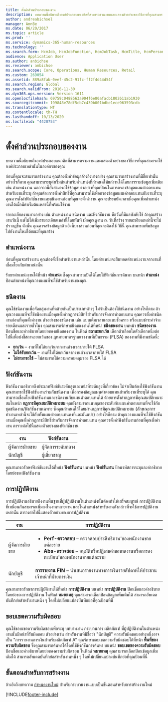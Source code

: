 ```yaml
---
title: ตั้งค่าส่วนประกอบของงาน
description: บทความนี้อธิบายถึงองค์ประกอบแนวคิดที่สามารถรวมงานและแสดงตัวอย่างของวิธีการที่คุณสามารถใช้องค์ประกอบเหล่านั้นในองค์กรของคุณ
author: andreabichsel
manager: AnnBe
ms.date: 06/20/2017
ms.topic: article
ms.prod: ''
ms.service: dynamics-365-human-resources
ms.technology: ''
ms.search.form: HcmJob, HcmJobFunction, HcmJobTask, HcmTitle, HcmPersonnelManagementWorkspace
audience: Application User
ms.author: anbichse
ms.reviewer: anbichse
ms.search.scope: Core, Operations, Human Resources, Retail
ms.custom: 269054
ms.assetid: 889a8fab-0eef-45c2-91fc-ff2f4d44d54f
ms.search.region: Global
ms.search.validFrom: 2016-11-30
ms.dyn365.ops.version: Version 1611
ms.openlocfilehash: 69759c0488563a904f6e80afacb1802611ab1930
ms.sourcegitcommit: 199848e78df5cb7c439b001bdbe1ece963593cdb
ms.translationtype: HT
ms.contentlocale: th-TH
ms.lasthandoff: 10/13/2020
ms.locfileid: "4420753"
---
```

# <a name="set-up-the-components-of-a-job"></a>ตั้งค่าส่วนประกอบของงาน

บทความนี้อธิบายถึงองค์ประกอบแนวคิดที่สามารถรวมงานและแสดงตัวอย่างของวิธีการที่คุณสามารถใช้องค์ประกอบเหล่านั้นในองค์กรของคุณ 

ก่อนที่คุณจะสามารถสร้างงาน คุณต้องตั้งค่าข้อมูลอ้างอิงบางอย่าง คุณสามารถสร้างงานที่มีชื่อเท่านั้น อย่างไรก็ตาม คุณสามารถระบุค่าเริ่มต้นสำหรับตำแหน่งที่กำหนดให้แก่งานได้โดยการรวมข้อมูลเพิ่มเติม เช่น ตำแหน่งงาน นอกจากนี้ยังสามารถใช้ข้อมูลบางอย่างที่คุณป้อนในการกรองข้อมูลแผนค่าตอบแทนสำหรับงานที่ระบุ ถ้าคุณต้องการตั้งค่าสิทธิ์ที่คุณสามารถใช้เพื่อกรองข้อมูลแผนค่าตอบแทนกับงานที่ระบุ คุณควรตั้งค่าฟังก์ชันงานและชนิดงานก่อนที่คุณจะตั้งค่างาน คุณจะประหยัดเวลาเมื่อคุณเพิ่มตำแหน่งงานได้เมื่อมีค่าเริ่มต้นเหล่านี้ที่พร้อมใช้งาน 

รายละเอียดงานบางอย่าง เช่น ตำแหน่งงาน ชนิดงาน และฟังก์ชันงาน คือวันที่มีผลบังคับใช้ ถ้าคุณสร้างงานวันนี้ แต่ไม่ได้เพิ่มรายละเอียดเหล่านี้โดยทันที เมื่อคุณดูงาน ณ วันที่สร้าง รายละเอียดเหล่านี้จะไม่ปรากฏขึ้น ดังนั้น คุณควรสร้างข้อมูลอ้างอิงนี้บางส่วนก่อนที่คุณจะต้องใช้ วิธีนี้ คุณสามารถเพิ่มข้อมูลไปยังงานใหม่ได้ขณะที่คุณสร้าง

## <a name="job-titles"></a>ตำแหน่งงาน
ก่อนที่คุณจะสร้างงาน คุณต้องตั้งชื่อสำหรับงานเหล่านั้น  โดยตำแหน่งจะสืบทอดตำแหน่งงานจากงานที่เชื่อมโยงกับตำแหน่งนั้น 

รักษาตำแหน่งงานได้ที่หน้า **ตำแหน่ง** ซึ่งคุณสามารถเปิดได้โดยใช้ฟังก์ชันการค้นหา บนหน้า **ตำแหน่ง** ป้อนตำแหน่งที่คุณวางแผนที่จะใช้สำหรับงานของคุณ

## <a name="job-types"></a>ชนิดงาน
คุณใช้ชนิดงานเพื่อจัดกลุ่มงานที่คล้ายกันเป็นประเภทต่างๆ ไม่จำเป็นต้องใช้ชนิดงาน  อย่างไรก็ตาม ถ้าคุณวางแผนที่จะใช้ชนิดงานเมื่อคุณตั้งค่ากฎการมีสิทธิ์สำหรับการจัดการค่าตอบแทน คุณควรตั้งค่าชนิดงานก่อนที่คุณตั้งค่างาน  ตัวอย่างของชนิดงาน เช่น แบบเต็มเวลาและแบบชั่วคราว หรือแบบชำระค่าจ้างรายเดือนและรายชั่วโมง คุณสามารถรักษาชนิดของงานได้ที่หน้า **ชนิดของงาน** บนหน้า **ชนิดของงาน** ป้อนชื่อและคำอธิบายโดยย่อของชนิดของงาน ในฟิลด์ **สถานะยกเว้น** เลือกตัวเลือกใดตัวเลือกหนึ่งต่อไปนี้เพื่อบ่งชี้สถานะยกเว้นของ ฎหมายมาตรฐานแรงงานที่เป็นธรรม (FLSA) ของงานที่มีงานชนิดนี้:

-   **ยกเว้น** – งานที่ไม่ได้ยกเว้นจากงานล่วงเวลาภายใต้ FLSA
-   **ไม่ได้รับยกเว้น** – งานที่ไม่ได้ยกเว้นจากงานล่วงเวลาภายใต้ FLSA
-   **ไม่สามารถใช้** – ไม่สามารถใช้ความครอบคลุมของ FLSA ได้

## <a name="job-functions"></a>ฟังก์ชันงาน
ฟังก์ชันงานอธิบายถึงประเภทฟังก์ชันระดับสูงและหน้าที่ระดับสูงที่เกี่ยวข้อง ไม่จำเป็นต้องใช้ฟังก์ชันงาน คุณสามารถใช้ฟังก์ชันงานร่วมกับชนิดงาน เพื่อกรองข้อมูลแผนค่าตอบแทนสำหรับงานที่ระบุได้ คุณสามารถเชื่อมโยงฟังก์ชันงานและชนิดงานกับแผนค่าตอบแทนได้ ด้วยการตั้งค่ากฎการมีคุณสมบัติเหมาะสมในหน้า **กฎการมีคุณสมบัติเหมาะสม** คุณยังสามารถแนบชุดของระดับกับแผนค่าตอบแทนที่จะใช้กับชุดชนิดงาน/ฟังก์ชันงานเฉพาะ ซึ่งคุณกำหนดไว้โดยผ่านกฎการมีคุณสมบัติเหมาะสม (ลักษณะการทำงานเหล่านี้จะใช้กับทั้งแผนค่าตอบแทนคงที่และผันแปร) อย่างไรก็ตาม ถ้าคุณวางแผนที่จะใช้ฟังก์ชันงานเมื่อคุณตั้งค่ากฎการมีสิทธิ์สำหรับการจัดการค่าตอบแทน คุณควรตั้งค่าฟังก์ชันงานก่อนที่คุณตั้งค่างาน ตารางต่อไปนี้แสดงตัวอย่างของฟังก์ชันงาน

| งาน           | ฟังก์ชันงาน         |
|---------------|----------------------|
| ผู้จัดการฝ่ายขาย | ผู้จัดการระดับกลาง    |
| นักบัญชี    | ผู้เชี่ยวชาญ        |

คุณสามารถรักษาฟังก์ชันงานได้ที่หน้า **ฟังก์ชันงาน** บนหน้า **ฟังก์ชันงาน** ป้อนรหัสการระบุและคำอธิบายโดยย่อของฟังก์ชันงาน

## <a name="job-tasks"></a>การปฏิบัติงาน
การปฏิบัติงานอธิบายถึงงานพื้นฐานที่ผู้ปฏิบัติงานในตำแหน่งนั้นต้องทำให้เสร็จสมบูรณ์ การปฏิบัติงานที่เหมือนกันสามารถเพิ่มลงในงานหลายงาน และในตำแหน่งสำหรับงานดังกล่าวที่จะใช้การปฏิบัติงานเหล่านั้น ตารางต่อไปนี้แสดงตัวอย่างของการปฏิบัติงาน

<table>
<thead>
<tr class="header">
<th>งาน</th>
<th>การปฏิบัติงาน</th>
</tr>
</thead>
<tbody>
<tr class="odd">
<td>ผู้จัดการฝ่ายขาย</td>
<td><ul>
<li><strong>Perf-ตรวจสอบ</strong> – ตรวจสอบประสิทธิภาพ&#39;ของพนักงานขายแต่ละราย</li>
<li><strong>Abs-ตรวจสอบ</strong> – อนุมัติหรือปฏิเสธคำขอขาดงานหรือการลงทะเบียน&#39;ของพนักงานขายแต่ละราย</li>
</ul></td>
</tr>
<tr class="even">
<td>นักบัญชี</td>
<td><strong>การรายงาน FIN</strong> – นำเสนอรายงานทางการเงินรายสัปดาห์ให้ประธานเจ้าหน้าที่ฝ่ายการเงิน</td>
</tr>
</tbody>
</table>

คุณสามารถรักษาการปฏิบัติงานได้ที่หน้า **การปฏิบัติงาน** บนหน้า **การปฏิบัติงาน** ป้อนชื่อและคำอธิบายโดยย่อของการปฏิบัติงาน ในฟิลด์ **หมายเหตุ** คุณสามารถเลือกป้อนข้อมูลเพิ่มเติมได้ สามารถอัพเดตบันทึกย่อสำหรับงานหนึ่ง ๆ โดยไม่เปลี่ยนแปลงบันทึกย่อที่คุณป้อนที่นี่

## <a name="areas-of-responsibility"></a>ขอบเขตความรับผิดชอบ
คุณใช้ขอบเขตความรับผิดชอบเพื่อระบุ บทบาทงาน กระบวนการ ผลิตภัณฑ์ ที่ผู้ปฏิบัติงานในตำแหน่งงานนั้นมีหน้าที่รับผิดชอบ ตัวอย่างเช่น สำหรับงานที่มีชื่อว่า "นักบัญชี" ความรับผิดชอบอย่างหนึ่งอาจเป็น "การรายงานการเงินสำหรับผลิตภัณฑ์ A" คุณรักษาขอบเขตความรับผิดชอบได้ที่หน้า **พื้นที่ของความรับผิดชอบ** ซึ่งคุณสามารถค้นหาได้โดยใช้ฟังก์ชันการค้นหา บนหน้า **ขอบเขตของความรับผิดชอบ** ป้อนชื่อและคำอธิบายโดยย่อของความรับผิดชอบ ในฟิลด์ **หมายเหตุ** คุณสามารถเลือกป้อนข้อมูลเพิ่มเติมได้ สามารถอัพเดตบันทึกย่อสำหรับงานหนึ่ง ๆ โดยไม่เปลี่ยนแปลงบันทึกย่อที่คุณป้อนที่นี่

## <a name="steps-for-creating-a-job"></a>ขั้นตอนสำหรับการสร้างงาน
อ้างอิงถึงบทความ [กำหนดงานใหม่](../fin-and-ops/hr/tasks/define-new-jobs.md) สำหรับกระบวนงานแบบเป็นขั้นตอนสำหรับการสร้างงานใหม่ 


[!INCLUDE[footer-include](../includes/footer-banner.md)]